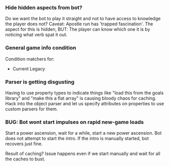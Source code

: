 ### Hide hidden aspects from bot?

Do we want the bot to play it straight and not to have access to knowledge the player does not?
Caveat: Apostle run has 'trapped fascination'. The aspect for this is hidden, BUT: The player can know which one it is by noticing what verb spat it out.

### General game info condition

Condition matchers for:

- Current Legacy

### Parser is getting disgusting

Having to use property types to indicate things like "load this from the goals library" and "make this a flat array" is causing bloody chaos for caching.
Hack into the object parser and let us specify attributes on properties to use custom parsers for them.

### BUG: Bot wont start impulses on rapid new-game loads

Start a power ascension, wait for a while, start a new power ascension.
Bot does not attempt to start the intro.
If the intro is manually started, bot recovers just fine.

Result of caching? Issue happens even if we start manually and wait for all the caches to bust.
